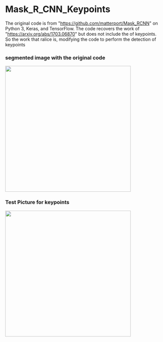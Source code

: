 # Mask_R_CNN_Keypoints
The original code is from "https://github.com/matterport/Mask_RCNN" on Python 3, Keras, and TensorFlow.
The code recovers the work of "https://arxiv.org/abs/1703.06870" but does not include the of keypoints.  
So the work that ralice is, modifying the code to perform the detection of keypoints

### segmented image with the original code
<img src="Mask_R_CNN_Keypoints/pictures/segmented_image.png" width="400">


### Test Picture for keypoints
<img src="Mask_R_CNN_Keypoints/pictures/test_1.png" width="400">

